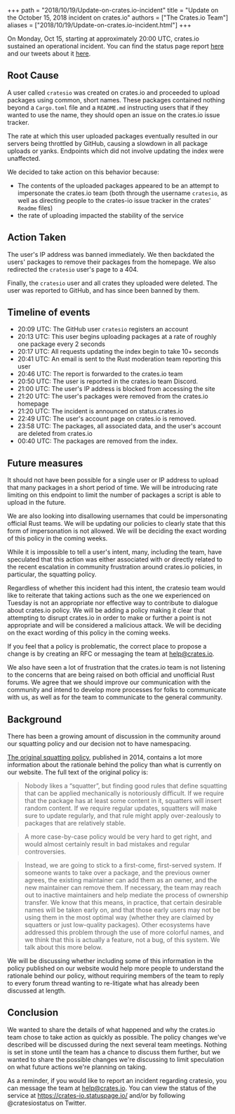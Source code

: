 +++
path = "2018/10/19/Update-on-crates.io-incident"
title = "Update on the October 15, 2018 incident on crates.io"
authors = ["The Crates.io Team"]
aliases = ["2018/10/19/Update-on-crates.io-incident.html"]
+++

On Monday, Oct 15, starting at approximately 20:00 UTC, crates.io sustained
an operational incident. You can find the status page report [here][status] and our
tweets about it [here][tweets].

[status]: http://status.crates.io/incidents/cymjwvkrtjn3
[tweets]: https://twitter.com/cratesiostatus/status/1051953125030940674

## Root Cause

A user called `cratesio` was created on crates.io and proceeded to upload
packages using common, short names. These packages contained nothing beyond a
`Cargo.toml` file and a `README.md` instructing users that if they wanted to use
the name, they should open an issue on the crates.io issue tracker.

The rate at which this user uploaded packages eventually resulted in our servers
being throttled by GitHub, causing a slowdown in all package uploads or yanks.
Endpoints which did not involve updating the index were unaffected.

We decided to take action on this behavior because:
 - The contents of the uploaded packages appeared to be an attempt to impersonate
the crates.io team (both through the username `cratesio`, as well as directing people
to the crates-io issue tracker in the crates' `Readme` files)
 - the rate of uploading impacted the stability of the service

## Action Taken

The user's IP address was banned immediately. We then backdated the users' packages to remove
their packages from the homepage. We also redirected the `cratesio` user's page to a 404.

Finally, the `cratesio` user and all crates they uploaded were deleted.
The user was reported to GitHub, and has since been banned by them.

## Timeline of events

- 20:09 UTC: The GitHub user `cratesio` registers an account
- 20:13 UTC: This user begins uploading packages at a rate of roughly one package
  every 2 seconds
- 20:17 UTC: All requests updating the index begin to take 10+ seconds
- 20:41 UTC: An email is sent to the Rust moderation team reporting this user
- 20:46 UTC: The report is forwarded to the crates.io team
- 20:50 UTC: The user is reported in the crates.io team Discord.
- 21:00 UTC: The user's IP address is blocked from accessing the site
- 21:20 UTC: The user's packages were removed from the crates.io homepage
- 21:20 UTC: The incident is announced on status.crates.io
- 22:49 UTC: The user's account page on crates.io is removed.
- 23:58 UTC: The packages, all associated data, and the user's account are deleted
  from crates.io
- 00:40 UTC: The packages are removed from the index.

## Future measures

It should not have been possible for a single user or IP address to upload that
many packages in a short period of time. We will be introducing rate limiting on
this endpoint to limit the number of packages a script is able to upload in the
future.

We are also looking into disallowing usernames that could be impersonating
official Rust teams. We will be updating our policies to clearly state that this
form of impersonation is not allowed. We will be deciding the exact wording of
this policy in the coming weeks.

While it is impossible to tell a user's intent, many, including the team, have
speculated that this action was either associated with or directly related to the
recent escalation in community frustration around crates.io policies, in particular,
the squatting policy.

Regardless of whether this incident had this intent, the cratesio team would like
to reiterate that taking actions such as the one we experienced on Tuesday is not
an appropriate nor effective way to contribute to dialogue about crates.io policy.
We will be adding a policy making it clear that attempting to disrupt crates.io in order
to make or further a point is not appropriate and will be considered a malicious attack.
We will be deciding on the exact wording of this policy in the coming weeks.

If you feel that a policy is problematic, the correct place to propose a change is by
creating an RFC or messaging the team at help@crates.io.

We also have seen a lot of frustration that the crates.io team is not listening to the concerns
that are being raised on both official and unofficial Rust forums. We agree that we should
improve our communication with the community and intend to develop more processes
for folks to communicate with us, as well as for the team to communicate to the general
community.

## Background

There has been a growing amount of discussion in the community around our
squatting policy and our decision not to have namespacing.

[The original squatting policy](https://internals.rust-lang.org/t/crates-io-package-policies/1041),
published in 2014, contains a lot more information about the rationale behind
the policy than what is currently on our website. The full text of the original
policy is:

> Nobody likes a “squatter”, but finding good rules that define squatting that
> can be applied mechanically is notoriously difficult. If we require that the
> package has at least some content in it, squatters will insert random content.
> If we require regular updates, squatters will make sure to update regularly,
> and that rule might apply over-zealously to packages that are relatively
> stable.

> A more case-by-case policy would be very hard to get right, and would almost
> certainly result in bad mistakes and regular controversies.

> Instead, we are going to stick to a first-come, first-served system. If someone
> wants to take over a package, and the previous owner agrees, the existing
> maintainer can add them as an owner, and the new maintainer can remove them. If
> necessary, the team may reach out to inactive maintainers and help mediate the
> process of ownership transfer. We know that this means, in practice, that
> certain desirable names will be taken early on, and that those early users may
> not be using them in the most optimal way (whether they are claimed by squatters
> or just low-quality packages). Other ecosystems have addressed this problem
> through the use of more colorful names, and we think that this is actually a
> feature, not a bug, of this system. We talk about this more below.

We will be discussing whether including some of this information in the policy
published on our website would help more people to understand the rationale
behind our policy, without requiring members of the team to reply to every forum
thread wanting to re-litigate what has already been discussed at length.

## Conclusion

We wanted to share the details of what happened and why the crates.io team chose to take action
as quickly as possible. The policy changes we've described will be discussed
during the next several team meetings. Nothing is set in stone until the team
has a chance to discuss them further, but we wanted to share the possible
changes we're discussing to limit speculation on what future actions we're
planning on taking.

As a reminder, if you would like to report an incident regarding cratesio, you
can message the team at help@crates.io. You can view the status of the service
at https://crates-io.statuspage.io/ and/or by following @cratesiostatus on Twitter.
